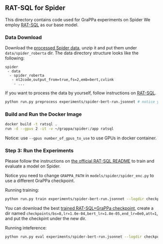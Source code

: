 ## RAT-SQL for Spider
This directory contains code used for GraPPa experiments on Spider We employ [RAT-SQL](https://github.com/microsoft/rat-sql) as our base model.


### Data Download

Download the [processed Spider data](https://drive.google.com/drive/folders/1NiHl1G_H4_MvLO6xaHLmCm5kobWGrGZ1?usp=sharing), unzip it and put them under `data/spider_roberta` dir. The data directory structure looks like the following:

```
spider
 - data
  - spider_roberta
   - nl2code,output_from=true,fs=2,emb=bert,cvlink
    - ...
```

If you want to process the data by yourself, follow instructions on [RAT-SQL](https://github.com/microsoft/rat-sql).

``` bash
python run.py preprocess experiments/spider-bert-run.jsonnet # notice you first need to download the original spider data and put them in data/spider_roberta dir
```

### Build and Run the Docker Image

``` bash
docker build -t ratsql .
run -d --gpus 2 -it -v ~/grappa/spider:/app ratsql
```
Notice: use `--gpus number_of_gpus_to_use` to use GPUs in docker container.


### Step 3: Run the Experiments

Please follow the instructions on [the official RAT-SQL README](https://github.com/microsoft/rat-sql#step-3-run-the-experiments) to train and evaluate a model on Spider.

Notice you need to change `GRAPPA_PATH` in `models/spider/spider_enc.py` to use a different GraPPa checkpoint. 

Running training:
``` bash
python run.py train experiments/spider-bert-run.jsonnet --logdir checkpoints
```

You can download the best [trained RAT-SQL+GraPPa checkpoint](https://drive.google.com/file/d/1f8YJ2A1l9tat8PtZ6MukTG19RH_PcT5-/view?usp=sharing), create a dir named `checkpoints/bs=8,lr=1.0e-04,bert_lr=1.0e-05,end_lr=0e0,att=1`, and put the checkpint under the new dir.

Running inteference:
``` bash
python run.py eval experiments/spider-bert-run.jsonnet --logdir checkpoints
```
